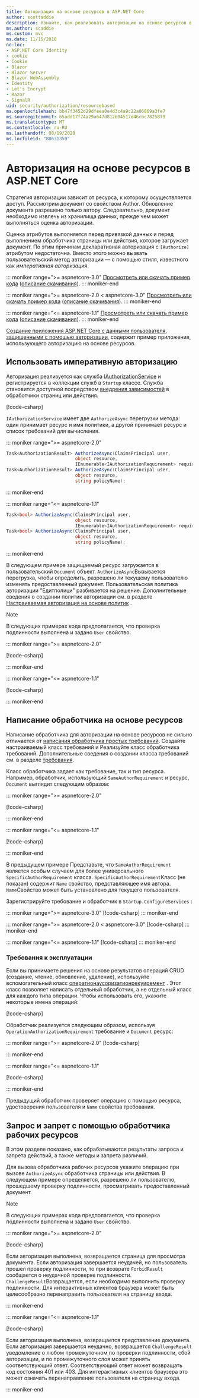 ```yaml
---
title: Авторизация на основе ресурсов в ASP.NET Core
author: scottaddie
description: Узнайте, как реализовать авторизацию на основе ресурсов в приложении ASP.NET Core, если атрибут авторизации не будет достаточным.
ms.author: scaddie
ms.custom: mvc
ms.date: 11/15/2018
no-loc:
- ASP.NET Core Identity
- cookie
- Cookie
- Blazor
- Blazor Server
- Blazor WebAssembly
- Identity
- Let's Encrypt
- Razor
- SignalR
uid: security/authorization/resourcebased
ms.openlocfilehash: bb47f3452d29dfeea0e4d3c4a9c22a06869a3fe7
ms.sourcegitcommit: 65add17f74a29a647d812b04517e46cbc78258f9
ms.translationtype: MT
ms.contentlocale: ru-RU
ms.lasthandoff: 08/19/2020
ms.locfileid: "88631359"
---
```

# <a name="resource-based-authorization-in-aspnet-core"></a>Авторизация на основе ресурсов в ASP.NET Core

Стратегия авторизации зависит от ресурса, к которому осуществляется доступ. Рассмотрим документ со свойством Author. Обновление документа разрешено только автору. Следовательно, документ необходимо извлечь из хранилища данных, прежде чем может выполняться оценка авторизации.

Оценка атрибутов выполняется перед привязкой данных и перед выполнением обработчика страницы или действия, которое загружает документ. По этим причинам декларативная авторизация с `[Authorize]` атрибутом недостаточна. Вместо этого можно вызвать пользовательский метод авторизации &mdash; с помощью стиля, известного как *императивная авторизация*.

::: moniker range=">= aspnetcore-3.0"
[Просмотреть или скачать пример кода](https://github.com/dotnet/AspNetCore.Docs/tree/master/aspnetcore/security/authorization/resourcebased/samples/3_0) ([описание скачивания](xref:index#how-to-download-a-sample)).
::: moniker-end

 ::: moniker range=">= aspnetcore-2.0 < aspnetcore-3.0"
[Просмотреть или скачать пример кода](https://github.com/dotnet/AspNetCore.Docs/tree/master/aspnetcore/security/authorization/resourcebased/samples/2_2) ([описание скачивания](xref:index#how-to-download-a-sample)).
::: moniker-end

::: moniker range="<= aspnetcore-1.1"
[Просмотреть или скачать пример кода](https://github.com/dotnet/AspNetCore.Docs/tree/master/aspnetcore/security/authorization/resourcebased/samples/1_1) ([описание скачивания](xref:index#how-to-download-a-sample)).
::: moniker-end

[Создание приложения ASP.NET Core с данными пользователя, защищенными с помощью авторизации,](xref:security/authorization/secure-data) содержит пример приложения, использующего авторизацию на основе ресурсов.

## <a name="use-imperative-authorization"></a>Использовать императивную авторизацию

Авторизация реализуется как служба [IAuthorizationService](/dotnet/api/microsoft.aspnetcore.authorization.iauthorizationservice) и регистрируется в коллекции служб в `Startup` классе. Служба становится доступной посредством [внедрения зависимостей](xref:fundamentals/dependency-injection) в обработчики страниц или действия.

[!code-csharp[](resourcebased/samples/3_0/ResourceBasedAuthApp2/Controllers/DocumentController.cs?name=snippet_IAuthServiceDI&highlight=6)]

`IAuthorizationService` имеет две `AuthorizeAsync` перегрузки метода: один принимает ресурс и имя политики, а другой принимает ресурс и список требований для вычисления.

::: moniker range=">= aspnetcore-2.0"

```csharp
Task<AuthorizationResult> AuthorizeAsync(ClaimsPrincipal user,
                          object resource,
                          IEnumerable<IAuthorizationRequirement> requirements);
Task<AuthorizationResult> AuthorizeAsync(ClaimsPrincipal user,
                          object resource,
                          string policyName);
```

::: moniker-end

::: moniker range="<= aspnetcore-1.1"

```csharp
Task<bool> AuthorizeAsync(ClaimsPrincipal user,
                          object resource,
                          IEnumerable<IAuthorizationRequirement> requirements);
Task<bool> AuthorizeAsync(ClaimsPrincipal user,
                          object resource,
                          string policyName);
```

::: moniker-end

<a name="security-authorization-resource-based-imperative"></a>

В следующем примере защищаемый ресурс загружается в пользовательский `Document` объект. `AuthorizeAsync`Вызывается перегрузка, чтобы определить, разрешено ли текущему пользователю изменять предоставленный документ. Пользовательская политика авторизации "Едитполици" разбивается на решение. Дополнительные сведения о создании политик авторизации см. в разделе [Настраиваемая авторизация на основе политик](xref:security/authorization/policies) .

> [!NOTE]
> В следующих примерах кода предполагается, что проверка подлинности выполнена и задано `User` свойство.

::: moniker range=">= aspnetcore-2.0"

[!code-csharp[](resourcebased/samples/3_0/ResourceBasedAuthApp2/Pages/Document/Edit.cshtml.cs?name=snippet_DocumentEditHandler)]

::: moniker-end

::: moniker range="<= aspnetcore-1.1"

[!code-csharp[](resourcebased/samples/1_1/ResourceBasedAuthApp1/Controllers/DocumentController.cs?name=snippet_DocumentEditAction)]

::: moniker-end

## <a name="write-a-resource-based-handler"></a>Написание обработчика на основе ресурсов

Написание обработчика для авторизации на основе ресурсов не сильно отличается от [написания обработчика простых требований](xref:security/authorization/policies#security-authorization-policies-based-authorization-handler). Создайте настраиваемый класс требований и Реализуйте класс обработчика требований. Дополнительные сведения о создании класса требований см. в разделе [требования](xref:security/authorization/policies#requirements).

Класс обработчика задает как требование, так и тип ресурса. Например, обработчик, использующий `SameAuthorRequirement` и ресурс, `Document` выглядит следующим образом:

::: moniker range=">= aspnetcore-2.0"

[!code-csharp[](resourcebased/samples/3_0/ResourceBasedAuthApp2/Services/DocumentAuthorizationHandler.cs?name=snippet_HandlerAndRequirement)]

::: moniker-end

::: moniker range="<= aspnetcore-1.1"

[!code-csharp[](resourcebased/samples/1_1/ResourceBasedAuthApp1/Services/DocumentAuthorizationHandler.cs?name=snippet_HandlerAndRequirement)]

::: moniker-end

В предыдущем примере Представьте, что `SameAuthorRequirement` является особым случаем для более универсального `SpecificAuthorRequirement` класса. `SpecificAuthorRequirement`Класс (не показан) содержит `Name` свойство, представляющее имя автора. `Name`Свойство может быть установлено для текущего пользователя.

Зарегистрируйте требование и обработчик в `Startup.ConfigureServices` :

::: moniker range=">= aspnetcore-3.0"
[!code-csharp[](resourcebased/samples/3_0/ResourceBasedAuthApp2/Startup.cs?name=snippet_ConfigureServicesSample&highlight=4-8,10)]
::: moniker-end

 ::: moniker range=">= aspnetcore-2.0 < aspnetcore-3.0"
[!code-csharp[](resourcebased/samples/2_2/ResourceBasedAuthApp2/Startup.cs?name=snippet_ConfigureServicesSample&highlight=3-7,9)]
::: moniker-end

::: moniker range="<= aspnetcore-1.1"
[!code-csharp[](resourcebased/samples/1_1/ResourceBasedAuthApp1/Startup.cs?name=snippet_ConfigureServicesSample&highlight=3-7,9)]
::: moniker-end

### <a name="operational-requirements"></a>Требования к эксплуатации

Если вы принимаете решения на основе результатов операций CRUD (создание, чтение, обновление, удаление), используйте вспомогательный класс [оператионаусоризатионрекуиремент](/dotnet/api/microsoft.aspnetcore.authorization.infrastructure.operationauthorizationrequirement) . Этот класс позволяет написать отдельный обработчик, а не отдельный класс для каждого типа операции. Чтобы использовать его, укажите некоторые имена операций:

[!code-csharp[](resourcebased/samples/3_0/ResourceBasedAuthApp2/Services/DocumentAuthorizationCrudHandler.cs?name=snippet_OperationsClass)]

Обработчик реализуется следующим образом, используя `OperationAuthorizationRequirement` требование и `Document` ресурс:

 ::: moniker range=">= aspnetcore-2.0"
[!code-csharp[](resourcebased/samples/3_0/ResourceBasedAuthApp2/Services/DocumentAuthorizationCrudHandler.cs?name=snippet_Handler)]

::: moniker-end

::: moniker range="<= aspnetcore-1.1"

[!code-csharp[](resourcebased/samples/1_1/ResourceBasedAuthApp1/Services/DocumentAuthorizationCrudHandler.cs?name=snippet_Handler)]

::: moniker-end

Предыдущий обработчик проверяет операцию с помощью ресурса, удостоверения пользователя и `Name` свойства требования.

## <a name="challenge-and-forbid-with-an-operational-resource-handler"></a>Запрос и запрет с помощью обработчика рабочих ресурсов

В этом разделе показано, как обрабатываются результаты запроса и запрета действий, а также методы и запрета различий.

Для вызова обработчика рабочих ресурсов укажите операцию при вызове `AuthorizeAsync` обработчика страницы или действия. В следующем примере определяется, разрешено ли пользователю, прошедшему проверку подлинности, просматривать предоставленный документ.

> [!NOTE]
> В следующих примерах кода предполагается, что проверка подлинности выполнена и задано `User` свойство.

::: moniker range=">= aspnetcore-2.0"

[!code-csharp[](resourcebased/samples/3_0/ResourceBasedAuthApp2/Pages/Document/View.cshtml.cs?name=snippet_DocumentViewHandler&highlight=10-11)]

Если авторизация выполнена, возвращается страница для просмотра документа. Если авторизация завершается неудачей, но пользователь прошел проверку подлинности, то при возврате `ForbidResult` сообщается о неудачной проверке подлинности. `ChallengeResult`Возвращается, если необходимо выполнить проверку подлинности. Для интерактивных клиентов браузера может быть целесообразно перенаправить пользователя на страницу входа.

::: moniker-end

::: moniker range="<= aspnetcore-1.1"

[!code-csharp[](resourcebased/samples/1_1/ResourceBasedAuthApp1/Controllers/DocumentController.cs?name=snippet_DocumentViewAction&highlight=11-12)]

Если авторизация выполнена, возвращается представление документа. Если авторизация завершается неудачно, возвращается `ChallengeResult` уведомление о любом промежуточном по проверки подлинности, сбой авторизации, и по промежуточного слоя может принять соответствующий ответ. Соответствующий ответ может возвращать код состояния 401 или 403. Для интерактивных клиентов браузера это может означать перенаправление пользователя на страницу входа.

::: moniker-end
